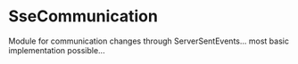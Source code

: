 # SseCommunication

Module for communication changes through ServerSentEvents... most basic implementation possible...
